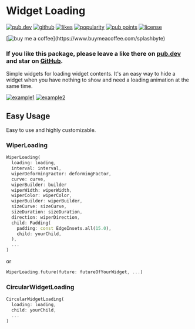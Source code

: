 # Widget Loading

[![pub.dev](https://img.shields.io/pub/v/widget_loading.svg?style=flat?logo=dart)](https://pub.dev/packages/widget_loading)
[![github](https://img.shields.io/static/v1?label=platform&message=flutter&color=1ebbfd)](https://github.com/SplashByte/widget_loading)
[![likes](https://img.shields.io/pub/likes/widget_loading)](https://pub.dev/packages/widget_loading/score)
[![popularity](https://img.shields.io/pub/popularity/widget_loading)](https://pub.dev/packages/widget_loading/score)
[![pub points](https://img.shields.io/pub/points/widget_loading)](https://pub.dev/packages/widget_loading/score)
[![license](https://img.shields.io/github/license/SplashByte/widget_loading.svg)](https://github.com/SplashByte/widget_loading/blob/main/LICENSE)

[![buy me a coffee](https://img.buymeacoffee.com/button-api/?text=Buy%20me%20a%20pizza&emoji=🍕&slug=splashbyte&button_colour=FF8838&font_colour=ffffff&font_family=Poppins&outline_colour=000000&coffee_colour=ffffff')](https://www.buymeacoffee.com/splashbyte)

### If you like this package, please leave a like there on [pub.dev](https://pub.dev/packages/widget_loading) and star on [GitHub](https://github.com/SplashByte/widget_loading).

Simple widgets for loading widget contents.
It's an easy way to hide a widget when you have nothing to show and need a loading animation at the same time.

[![example1](https://user-images.githubusercontent.com/43761463/109703122-66cd3480-7b95-11eb-9862-dfb45ed96b49.gif)](https://splashbyte.dev/flutter_examples/widget_loading/index.html)
[![example2](https://user-images.githubusercontent.com/43761463/109703129-69c82500-7b95-11eb-8496-2b933772c8c9.gif)](https://splashbyte.dev/flutter_examples/widget_loading/index.html)

## Easy Usage

Easy to use and highly customizable.

### WiperLoading

```dart
WiperLoading(
  loading: loading,
  interval: interval,
  wiperDeformingFactor: deformingFactor,
  curve: curve,
  wiperBuilder: builder
  wiperWidth: wiperWidth,
  wiperColor: wiperColor,
  wiperBuilder: wiperBuilder,
  sizeCurve: sizeCurve,
  sizeDuration: sizeDuration,
  direction: wiperDirection,
  child: Padding(
    padding: const EdgeInsets.all(15.0),
    child: yourChild,
  ),
  ...
)
```

or

```dart
WiperLoading.future(future: futureOfYourWidget, ...)
```

### CircularWidgetLoading

```dart
CircularWidgetLoading(
  loading: loading,
  child: yourChild,
  ...
)
```
